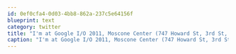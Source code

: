 ```yaml
---
id: 0ef0cfa4-0d03-4bb8-862a-237c5e64156f
blueprint: text
category: twitter
title: "I'm at Google I/O 2011, Moscone Center (747 Howard St, 3rd St, San Francisco) w/ 22 others http://4sq.com/lAzdaw"
caption: "I'm at Google I/O 2011, Moscone Center (747 Howard St, 3rd St, San Francisco) w/ 22 others http://4sq.com/lAzdaw"
---
```

